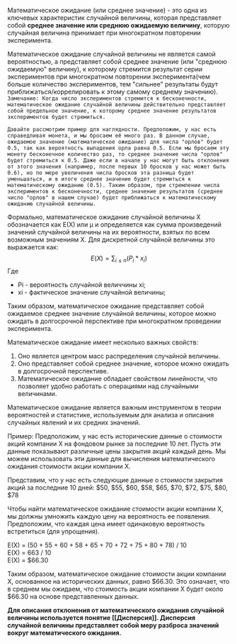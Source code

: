 Математическое ожидание (или среднее значение) - это одна из ключевых характеристик случайной величины, которая представляет собой **среднее значение или среднюю ожидаемую величину**, которую случайная величина принимает при многократном повторении эксперимента.  

Математическое ожидание случайной величины не является самой вероятностью, а представляет собой среднее значение (или "среднюю ожидаемую" величину), к которому стремится результат серии экспериментов при многократном повторении эксперимента(чем больше количество экспериментов, тем "сильнее" результаты будут приближаться/коррелировать к этому самому среднему значению).
`Замечание: Когда число экспериментов стремится к бесконечности, математическое ожидание случайной величины действительно представляет собой предельное значение, к которому среднее значение результатов экспериментов будет стремиться. `

`Давайте рассмотрим пример для наглядности. Предположим, у нас есть справедливая монета, и мы бросаем её много раз. В данном случае, ожидаемое значение (математическое ожидание) для числа "орлов" будет 0.5, так как вероятность выпадения орла равна 0.5. Если мы бросаем эту монету бесконечное количество раз, то среднее значение числа "орлов" будет стремиться к 0.5. Даже если в начале у нас могут быть отклонения от этого значения (например, после первых 10 бросков у нас может быть 0.6), но по мере увеличения числа бросков эта разница будет уменьшаться, и в итоге среднее значение будет стремиться к математическому ожиданию (0.5). Таким образом, при стремлении числа экспериментов к бесконечности, среднее значение результатов (среднее число "орлов" в нашем случае) будет приближаться к математическому ожиданию случайной величины.`
  
Формально, математическое ожидание случайной величины X обозначается как E(X) или μ и определяется как сумма произведений значений случайной величины на их вероятности, взятых по всем возможным значениям X. Для дискретной случайной величины это выражается как:  $$ E(X) = \sum_{i \le n} (P_i * x_i) $$
  Где
  * Pi - вероятность случайной величчины xi;
  * xi - фактическое значение случайной величины;
  
Таким образом, математическое ожидание представляет собой ожидаемое среднее значение случайной величины, которое можно ожидать в долгосрочной перспективе при многократном проведении эксперимента.  
  
Математическое ожидание имеет несколько важных свойств:  
1. Оно является центром масс распределения случайной величины.  
2. Оно представляет собой среднее значение, которое можно ожидать в долгосрочной перспективе.  
3. Математическое ожидание обладает свойством линейности, что позволяет удобно работать с операциями над случайными величинами.  
  
Математическое ожидание является важным инструментом в теории вероятностей и статистике, используемым для анализа и описания случайных явлений и их средних значений.

Пример: Предположим, у нас есть исторические данные о стоимости акций компании X на фондовом рынке за последние 10 лет. Пусть эти данные показывают различные цены закрытия акций каждый день. Мы можем использовать эти данные для вычисления математического ожидания стоимости акции компании X.  
  
Представим, что у нас есть следующие данные о стоимости закрытия акций за последние 10 дней:  $50, $55, $60, $58, $65, $70, $72, $75, $80, $78  
  
Чтобы найти математическое ожидание стоимости акции компании X, мы должны умножить каждую цену на вероятность ее появления. Предположим, что каждая цена имеет одинаковую вероятность встретиться (для упрощения).  
  
E(X) = (50 + 55 + 60 + 58 + 65 + 70 + 72 + 75 + 80 + 78) / 10  
E(X) = 663 / 10  
E(X) = $66.30  
  
Таким образом, математическое ожидание стоимости акции компании X, основанное на исторических данных, равно $66.30. Это означает, что в среднем мы ожидаем, что стоимость акции компании X будет около $66.30 на основе представленных данных.


**Для описания отклонения от математического ожидания случайной величины используется понятие [[Дисперсия]]. Дисперсия случайной величины представляет собой меру разброса значений вокруг математического ожидания.**